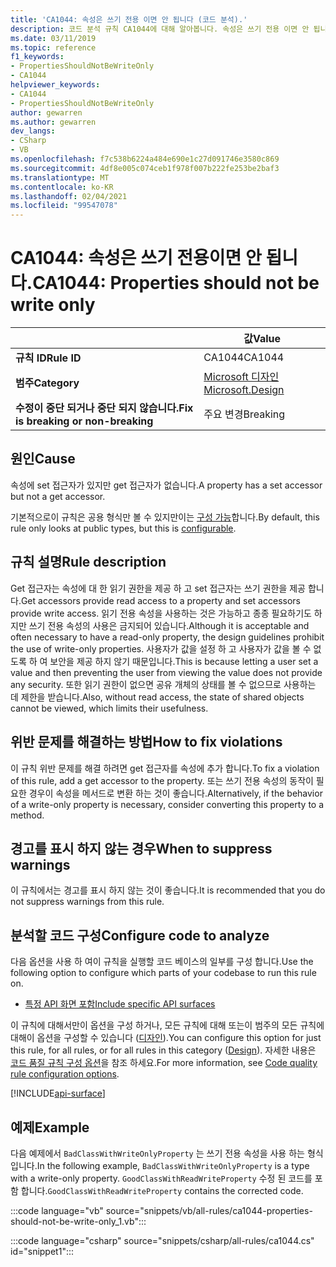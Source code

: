 ```yaml
---
title: 'CA1044: 속성은 쓰기 전용 이면 안 됩니다 (코드 분석).'
description: 코드 분석 규칙 CA1044에 대해 알아봅니다. 속성은 쓰기 전용 이면 안 됩니다.
ms.date: 03/11/2019
ms.topic: reference
f1_keywords:
- PropertiesShouldNotBeWriteOnly
- CA1044
helpviewer_keywords:
- CA1044
- PropertiesShouldNotBeWriteOnly
author: gewarren
ms.author: gewarren
dev_langs:
- CSharp
- VB
ms.openlocfilehash: f7c538b6224a484e690e1c27d091746e3580c869
ms.sourcegitcommit: 4df8e005c074ceb1f978f007b222fe253be2baf3
ms.translationtype: MT
ms.contentlocale: ko-KR
ms.lasthandoff: 02/04/2021
ms.locfileid: "99547078"
---
```

# <a name="ca1044-properties-should-not-be-write-only"></a><span data-ttu-id="cbd17-103">CA1044: 속성은 쓰기 전용이면 안 됩니다.</span><span class="sxs-lookup"><span data-stu-id="cbd17-103">CA1044: Properties should not be write only</span></span>

| | <span data-ttu-id="cbd17-104">값</span><span class="sxs-lookup"><span data-stu-id="cbd17-104">Value</span></span> |
|-|-|
| <span data-ttu-id="cbd17-105">**규칙 ID**</span><span class="sxs-lookup"><span data-stu-id="cbd17-105">**Rule ID**</span></span> |<span data-ttu-id="cbd17-106">CA1044</span><span class="sxs-lookup"><span data-stu-id="cbd17-106">CA1044</span></span>|
| <span data-ttu-id="cbd17-107">**범주**</span><span class="sxs-lookup"><span data-stu-id="cbd17-107">**Category**</span></span> |[<span data-ttu-id="cbd17-108">Microsoft 디자인</span><span class="sxs-lookup"><span data-stu-id="cbd17-108">Microsoft.Design</span></span>](design-warnings.md)|
| <span data-ttu-id="cbd17-109">**수정이 중단 되거나 중단 되지 않습니다.**</span><span class="sxs-lookup"><span data-stu-id="cbd17-109">**Fix is breaking or non-breaking**</span></span> |<span data-ttu-id="cbd17-110">주요 변경</span><span class="sxs-lookup"><span data-stu-id="cbd17-110">Breaking</span></span>|

## <a name="cause"></a><span data-ttu-id="cbd17-111">원인</span><span class="sxs-lookup"><span data-stu-id="cbd17-111">Cause</span></span>

<span data-ttu-id="cbd17-112">속성에 set 접근자가 있지만 get 접근자가 없습니다.</span><span class="sxs-lookup"><span data-stu-id="cbd17-112">A property has a set accessor but not a get accessor.</span></span>

<span data-ttu-id="cbd17-113">기본적으로이 규칙은 공용 형식만 볼 수 있지만이는 [구성 가능](#configure-code-to-analyze)합니다.</span><span class="sxs-lookup"><span data-stu-id="cbd17-113">By default, this rule only looks at public types, but this is [configurable](#configure-code-to-analyze).</span></span>

## <a name="rule-description"></a><span data-ttu-id="cbd17-114">규칙 설명</span><span class="sxs-lookup"><span data-stu-id="cbd17-114">Rule description</span></span>

<span data-ttu-id="cbd17-115">Get 접근자는 속성에 대 한 읽기 권한을 제공 하 고 set 접근자는 쓰기 권한을 제공 합니다.</span><span class="sxs-lookup"><span data-stu-id="cbd17-115">Get accessors provide read access to a property and set accessors provide write access.</span></span> <span data-ttu-id="cbd17-116">읽기 전용 속성을 사용하는 것은 가능하고 종종 필요하기도 하지만 쓰기 전용 속성의 사용은 금지되어 있습니다.</span><span class="sxs-lookup"><span data-stu-id="cbd17-116">Although it is acceptable and often necessary to have a read-only property, the design guidelines prohibit the use of write-only properties.</span></span> <span data-ttu-id="cbd17-117">사용자가 값을 설정 하 고 사용자가 값을 볼 수 없도록 하 여 보안을 제공 하지 않기 때문입니다.</span><span class="sxs-lookup"><span data-stu-id="cbd17-117">This is because letting a user set a value and then preventing the user from viewing the value does not provide any security.</span></span> <span data-ttu-id="cbd17-118">또한 읽기 권한이 없으면 공유 개체의 상태를 볼 수 없으므로 사용하는 데 제한을 받습니다.</span><span class="sxs-lookup"><span data-stu-id="cbd17-118">Also, without read access, the state of shared objects cannot be viewed, which limits their usefulness.</span></span>

## <a name="how-to-fix-violations"></a><span data-ttu-id="cbd17-119">위반 문제를 해결하는 방법</span><span class="sxs-lookup"><span data-stu-id="cbd17-119">How to fix violations</span></span>

<span data-ttu-id="cbd17-120">이 규칙 위반 문제를 해결 하려면 get 접근자를 속성에 추가 합니다.</span><span class="sxs-lookup"><span data-stu-id="cbd17-120">To fix a violation of this rule, add a get accessor to the property.</span></span> <span data-ttu-id="cbd17-121">또는 쓰기 전용 속성의 동작이 필요한 경우이 속성을 메서드로 변환 하는 것이 좋습니다.</span><span class="sxs-lookup"><span data-stu-id="cbd17-121">Alternatively, if the behavior of a write-only property is necessary, consider converting this property to a method.</span></span>

## <a name="when-to-suppress-warnings"></a><span data-ttu-id="cbd17-122">경고를 표시 하지 않는 경우</span><span class="sxs-lookup"><span data-stu-id="cbd17-122">When to suppress warnings</span></span>

<span data-ttu-id="cbd17-123">이 규칙에서는 경고를 표시 하지 않는 것이 좋습니다.</span><span class="sxs-lookup"><span data-stu-id="cbd17-123">It is recommended that you do not suppress warnings from this rule.</span></span>

## <a name="configure-code-to-analyze"></a><span data-ttu-id="cbd17-124">분석할 코드 구성</span><span class="sxs-lookup"><span data-stu-id="cbd17-124">Configure code to analyze</span></span>

<span data-ttu-id="cbd17-125">다음 옵션을 사용 하 여이 규칙을 실행할 코드 베이스의 일부를 구성 합니다.</span><span class="sxs-lookup"><span data-stu-id="cbd17-125">Use the following option to configure which parts of your codebase to run this rule on.</span></span>

- [<span data-ttu-id="cbd17-126">특정 API 화면 포함</span><span class="sxs-lookup"><span data-stu-id="cbd17-126">Include specific API surfaces</span></span>](#include-specific-api-surfaces)

<span data-ttu-id="cbd17-127">이 규칙에 대해서만이 옵션을 구성 하거나, 모든 규칙에 대해 또는이 범주의 모든 규칙에 대해이 옵션을 구성할 수 있습니다 ([디자인](design-warnings.md)).</span><span class="sxs-lookup"><span data-stu-id="cbd17-127">You can configure this option for just this rule, for all rules, or for all rules in this category ([Design](design-warnings.md)).</span></span> <span data-ttu-id="cbd17-128">자세한 내용은 [코드 품질 규칙 구성 옵션](../code-quality-rule-options.md)을 참조 하세요.</span><span class="sxs-lookup"><span data-stu-id="cbd17-128">For more information, see [Code quality rule configuration options](../code-quality-rule-options.md).</span></span>

[!INCLUDE[api-surface](~/includes/code-analysis/api-surface.md)]

## <a name="example"></a><span data-ttu-id="cbd17-129">예제</span><span class="sxs-lookup"><span data-stu-id="cbd17-129">Example</span></span>

<span data-ttu-id="cbd17-130">다음 예제에서 `BadClassWithWriteOnlyProperty` 는 쓰기 전용 속성을 사용 하는 형식입니다.</span><span class="sxs-lookup"><span data-stu-id="cbd17-130">In the following example, `BadClassWithWriteOnlyProperty` is a type with a write-only property.</span></span> <span data-ttu-id="cbd17-131">`GoodClassWithReadWriteProperty` 수정 된 코드를 포함 합니다.</span><span class="sxs-lookup"><span data-stu-id="cbd17-131">`GoodClassWithReadWriteProperty` contains the corrected code.</span></span>

:::code language="vb" source="snippets/vb/all-rules/ca1044-properties-should-not-be-write-only_1.vb":::

:::code language="csharp" source="snippets/csharp/all-rules/ca1044.cs" id="snippet1":::
